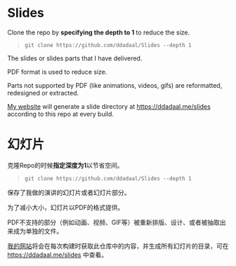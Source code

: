 # Slides

Clone the repo by **specifying the depth to 1** to reduce the size.

> `git clone https://github.com/ddadaal/Slides --depth 1`

The slides or slides parts that I have delivered.

PDF format is used to reduce size.

Parts not supported by PDF (like animations, videos, gifs) are reformatted, redesigned or extracted.

[My website](https://ddadaal.me) will generate a slide directory at https://ddadaal.me/slides according to this repo at every build.

# 幻灯片

克隆Repo的时候**指定深度为1**以节省空间。

> `git clone https://github.com/ddadaal/Slides --depth 1`

保存了我做的演讲的幻灯片或者幻灯片部分。

为了减小大小，幻灯片以PDF的格式提供。

PDF不支持的部分（例如动画、视频、GIF等）被重新排版、设计、或者被抽取出来成为单独的文件。

[我的网站](https://ddadaal.me)将会在每次构建时获取此仓库中的内容，并生成所有幻灯片的目录，可在 https://ddadaal.me/slides 中查看。

